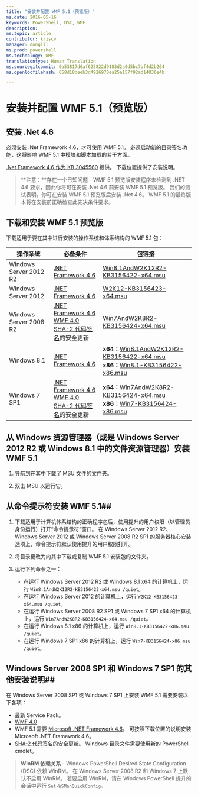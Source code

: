 ```yaml
---
title: "安装并配置 WMF 5.1（预览版）"
ms.date: 2016-05-16
keywords: PowerShell, DSC, WMF
description: 
ms.topic: article
contributor: kriscv
manager: dongill
ms.prod: powershell
ms.technology: WMF
translationtype: Human Translation
ms.sourcegitcommit: 0a53817d6af625822d9183d2a0d5bc7bf4d2b264
ms.openlocfilehash: 058d18deeb3d4926970ea25a157f92ad14836e4b

---
```


# 安装并配置 WMF 5.1（预览版） #

## 安装 .Net 4.6
必须安装 .Net Framework 4.6，才可使用 WMF 5.1。 必须启动新的目录签名功能，这将影响 WMF 5.1 中模块和脚本加载的若干方面。 

[.Net Framework 4.6 作为 KB 3045560](https://support.microsoft.com/en-us/kb/3045560) 提供。 下载位置提供了安装说明。

> **注意：**存在一个已知问题 - WMF 5.1 预览版安装程序未检测到 .NET 4.6 要求，因此你将可在安装 .Net 4.6 前安装 WMF 5.1 预览版。 我们的测试表明，你可在安装 WMF 5.1 预览版后安装 .Net 4.6。 WMF 5.1 的最终版本将在安装前正确检查此先决条件要求。 

## 下载和安装 WMF 5.1 预览版

下载适用于要在其中进行安装的操作系统和体系结构的 WMF 5.1 包：

| 操作系统       | 必备条件 | 包链接             |
|------------------------|---------------|---------------------------|
| Windows Server 2012 R2 | [.NET Framework 4.6](https://support.microsoft.com/en-us/kb/3045560) | [Win8.1AndW2K12R2-KB3156422-x64.msu](http://go.microsoft.com/fwlink/?LinkID=823586)|
| Windows Server 2012    | [.NET Framework 4.6](https://support.microsoft.com/en-us/kb/3045560) | [W2K12-KB3156423-x64.msu](http://go.microsoft.com/fwlink/?LinkID=823587)|
| Windows Server 2008 R2 | [.NET Framework 4.6](https://support.microsoft.com/en-us/kb/3045560) </br> [WMF 4.0](http://www.microsoft.com/en-us/download/details.aspx?id=40855) </br> [SHA-2 代码签名](https://technet.microsoft.com/en-us/library/security/3033929)的安全更新 | [Win7AndW2K8R2-KB3156424-x64.msu](http://go.microsoft.com/fwlink/?LinkID=823588) |
| Windows 8.1            | [.NET Framework 4.6](https://support.microsoft.com/en-us/kb/3045560) | **x64：**[Win8.1AndW2K12R2-KB3156422-x64.msu](http://go.microsoft.com/fwlink/?LinkID=823586) </br> **x86：**[Win8.1-KB3156422-x86.msu](http://go.microsoft.com/fwlink/?LinkID=823589) |
| Windows 7 SP1          | [.NET Framework 4.6](https://support.microsoft.com/en-us/kb/3045560) </br> [WMF 4.0](http://www.microsoft.com/en-us/download/details.aspx?id=40855) </br> [SHA-2 代码签名](https://technet.microsoft.com/en-us/library/security/3033929)的安全更新 | **x64：**[Win7AndW2K8R2-KB3156424-x64.msu](http://go.microsoft.com/fwlink/?LinkID=823588) </br> **x86：**[Win7-KB3156424-x86.msu](http://go.microsoft.com/fwlink/?LinkID=823590) |


## 从 Windows 资源管理器（或是 Windows Server 2012 R2 或 Windows 8.1 中的文件资源管理器）安装 WMF 5.1

1. 导航到在其中下载了 MSU 文件的文件夹。

2. 双击 MSU 以运行它。

## 从命令提示符安装 WMF 5.1##

1. 下载适用于计算机体系结构的正确程序包后，使用提升的用户权限（以管理员身份运行）打开“命令提示符”窗口。 在 Windows Server 2012 R2、Windows Server 2012 或 Windows Server 2008 R2 SP1 的服务器核心安装选项上，命令提示符默认使用提升的用户权限打开。

2. 将目录更改为向其中下载或复制 WMF 5.1 安装包的文件夹。

3. 运行下列命令之一：
    - 在运行 Windows Server 2012 R2 或 Windows 8.1 x64 的计算机上，运行 `Win8.1AndW2K12R2-KB3156422-x64.msu /quiet`。
    - 在运行 Windows Server 2012 的计算机上，运行 `W2K12-KB3156423-x64.msu /quiet`。
    - 在运行 Windows Server 2008 R2 SP1 或 Windows 7 SP1 x64 的计算机上，运行 `Win7AndW2K8R2-KB3156424-x64.msu /quiet`。
    - 在运行 Windows 8.1 x86 的计算机上，运行 `Win8.1-KB3156422-x86.msu /quiet`。
    - 在运行 Windows 7 SP1 x86 的计算机上，运行 `Win7-KB3156424-x86.msu /quiet`。

## Windows Server 2008 SP1 和 Windows 7 SP1 的其他安装说明##
在 Windows Server 2008 SP1 或 Windows 7 SP1 上安装 WMF 5.1 需要安装以下各项：
- 最新 Service Pack。
- [WMF 4.0](http://www.microsoft.com/en-us/download/details.aspx?id=40855)
- WMF 5.1 需要 [Microsoft .NET Framework 4.6](https://support.microsoft.com/en-us/kb/3045560)。 可按照下载位置的说明安装 Microsoft .NET Framework 4.6。
- [SHA-2 代码签名](https://technet.microsoft.com/en-us/library/security/3033929)的安全更新。 Windows 目录文件需要使用新的 PowerShell cmdlet。 

> **WinRM 依赖关系** - Windows PowerShell Desired State Configuration (DSC) 依赖 WinRM。 在 Windows Server 2008 R2 和 Windows 7 上默认不启用 WinRM。 若要启用 WinRM，请在 Windows PowerShell 提升的会话中运行 `Set-WSManQuickConfig`。




<!--HONumber=Jul16_HO5-->


